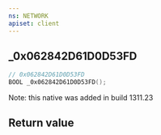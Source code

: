 ```yaml
---
ns: NETWORK
apiset: client
---
```

## _0x062842D61D0D53FD

```c
// 0x062842D61D0D53FD
BOOL _0x062842D61D0D53FD();
```

Note: this native was added in build 1311.23


## Return value

